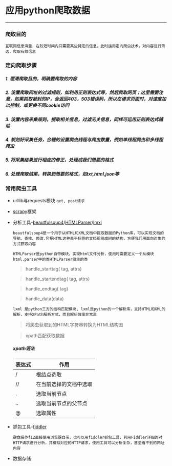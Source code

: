 # 应用python爬取数据
___
### 爬取目的

 `互联网信息海量，在较短时间内只需要某些特定的信息，此时运用定向爬虫技术，对内容进行筛选，爬取有效信息`

### 定向爬取步骤

##### 1. 理清爬取目的，明确要爬取的内容

##### 2. 设置爬取网址的过滤规则，如利用正则表达式等，然后爬取网页；这里需要注意，如果抓取被封的IP，会返回403，503错误码，所以在请求页面时，对速度加以控制，或更换不同cookie访问

##### 3. 设置内容采集规则，提取相关信息，过滤无关信息，同样可运用正则表达式辅助

##### 4. 规划好采集任务，合理的设置爬虫线程与爬虫数量，例如单线程爬虫和多线程爬虫

##### 5. 将采集结果进行相应的修正，处理成我们想要的格式

##### 6. 处理爬取结果，转换到想要的格式，如txt,html,json等

### 常用爬虫工具

* urllib与requests模块
  `get, post请求`
* [scrapy](https://github.com/vicjiafeng/python_application/blob/master/library/scrapy%E6%A1%86%E6%9E%B6.md)框架
 
* 分析工具-[beautfulsoup4](https://www.crummy.com/software/BeautifulSoup/bs4/doc.zh/)/[HTMLParser](https://blog.csdn.net/weixin_35955795/article/details/52823203)/[lmxl]()
 
  `beautfulsoup4是一个用于从HTML和XML文档中提取数据的Python库，可以实现文档的导航、查找、修改.它把HTML这种基于标签的文档组织成树的结构，方便我们用面向对象的方式获取内容`
  
  `HTMLParser是python自带模块，实现html文件分析，使用时需要定义一个从模块html.parser中的类HTMLParser继承的类`
  
   >handle_starttag( tag, attrs)

  >handle_startendtag( tag, attrs)

  >handle_endtag( tag)

  >handle_data(data)
  
  `lxml 是python三方的结构匹配模块, lxml是python的一个解析库，支持HTML和XML的解析，支持XPath解析方式，而且解析效率非常高`
  
  >将爬虫获取到的HTML字符串转换为HTML结构图
  
  >xpath匹配获取数据
  
  ##### xpath语法
  
  |表达式          |作用                |
  |---------------|-------------------|
  |/              |根结点选取           |
  |//             |在当前选择的文档中选取 |
  |.              |选取当前节点         |
  |..             |选取当前节点的父节点  |
  |@              |选取属性            | 
  
* 抓包工具-[fiddler](https://blog.csdn.net/a877415861/article/details/79447440)
 
  `键盘操作f12直接使用浏览器自带，也可以用fiddler抓包工具，利用Fiddler详细的对HTTP请求进行分析，并模拟对应的HTTP请求，使用工具可以分析复杂，甚至看不到的网址内容`
  
* 数据存储
 


